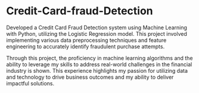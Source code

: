 # Credit-Card-fraud-Detection
Developed a Credit Card Fraud Detection system using Machine Learning with Python, utilizing the Logistic Regression model. This project involved implementing various data preprocessing techniques and feature engineering to accurately identify fraudulent purchase attempts.

Through this project, the proficiency in machine learning algorithms and the ability to leverage my skills to address real-world challenges in the financial industry is shown. This experience highlights my passion for utilizing data and technology to drive business outcomes and my ability to deliver impactful solutions.
